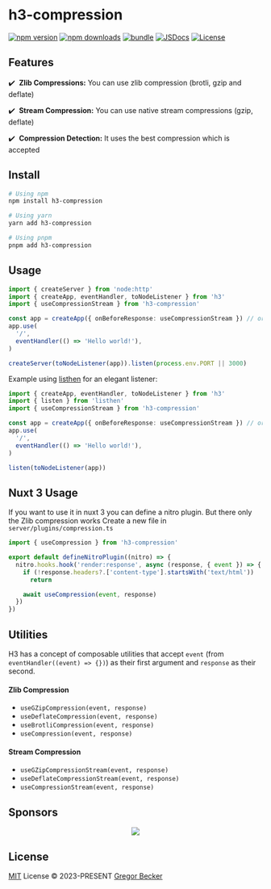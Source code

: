 # h3-compression

[![npm version][npm-version-src]][npm-version-href]
[![npm downloads][npm-downloads-src]][npm-downloads-href]
[![bundle][bundle-src]][bundle-href]
[![JSDocs][jsdocs-src]][jsdocs-href]
[![License][license-src]][license-href]

## Features

✔️ &nbsp;**Zlib Compressions:** You can use zlib compression (brotli, gzip and deflate)

✔️ &nbsp;**Stream Compression:** You can use native stream compressions (gzip, deflate)

✔️ &nbsp;**Compression Detection:** It uses the best compression which is accepted



## Install

```bash
# Using npm
npm install h3-compression

# Using yarn
yarn add h3-compression

# Using pnpm
pnpm add h3-compression
```

## Usage

```ts
import { createServer } from 'node:http'
import { createApp, eventHandler, toNodeListener } from 'h3'
import { useCompressionStream } from 'h3-compression'

const app = createApp({ onBeforeResponse: useCompressionStream }) // or { onBeforeResponse: useCompression }
app.use(
  '/',
  eventHandler(() => 'Hello world!'),
)

createServer(toNodeListener(app)).listen(process.env.PORT || 3000)
```

Example using <a href="https://github.com/unjs/listhen">listhen</a> for an elegant listener:

```ts
import { createApp, eventHandler, toNodeListener } from 'h3'
import { listen } from 'listhen'
import { useCompressionStream } from 'h3-compression'

const app = createApp({ onBeforeResponse: useCompressionStream }) // or { onBeforeResponse: useCompression }
app.use(
  '/',
  eventHandler(() => 'Hello world!'),
)

listen(toNodeListener(app))
```

## Nuxt 3 Usage

If you want to use it in nuxt 3 you can define a nitro plugin. But there only the Zlib compression works
Create a new file in `server/plugins/compression.ts`

````ts
import { useCompression } from 'h3-compression'

export default defineNitroPlugin((nitro) => {
  nitro.hooks.hook('render:response', async (response, { event }) => {
    if (!response.headers?.['content-type'].startsWith('text/html'))
      return

    await useCompression(event, response)
  })
})
````

## Utilities

H3 has a concept of composable utilities that accept `event` (from `eventHandler((event) => {})`) as their first argument and `response` as their second.

#### Zlib Compression

- `useGZipCompression(event, response)`
- `useDeflateCompression(event, response)`
- `useBrotliCompression(event, response)`
- `useCompression(event, response)`

#### Stream Compression

- `useGZipCompressionStream(event, response)`
- `useDeflateCompressionStream(event, response)`
- `useCompressionStream(event, response)`

## Sponsors

<p align="center">
  <a href="https://pinia-orm.codedredd.de/sponsorkit/sponsors.png">
    <img src='https://pinia-orm.codedredd.de/sponsorkit/sponsors.svg'/>
  </a>
</p>

## License

[MIT](./LICENSE) License © 2023-PRESENT [Gregor Becker](https://github.com/CodeDredd)


<!-- Badges -->

[npm-version-src]: https://img.shields.io/npm/v/h3-compression?style=flat&colorA=080f12&colorB=1fa669
[npm-version-href]: https://npmjs.com/package/h3-compression
[npm-downloads-src]: https://img.shields.io/npm/dm/h3-compression?style=flat&colorA=080f12&colorB=1fa669
[npm-downloads-href]: https://npmjs.com/package/h3-compression
[bundle-src]: https://img.shields.io/bundlephobia/minzip/h3-compression?style=flat&colorA=080f12&colorB=1fa669&label=minzip
[bundle-href]: https://bundlephobia.com/result?p=h3-compression
[license-src]: https://img.shields.io/github/license/CodeDredd/h3-compression.svg?style=flat&colorA=080f12&colorB=1fa669
[license-href]: https://github.com/CodeDredd/h3-compression/blob/main/LICENSE
[jsdocs-src]: https://img.shields.io/badge/jsdocs-reference-080f12?style=flat&colorA=080f12&colorB=1fa669
[jsdocs-href]: https://www.jsdocs.io/package/h3-compression
